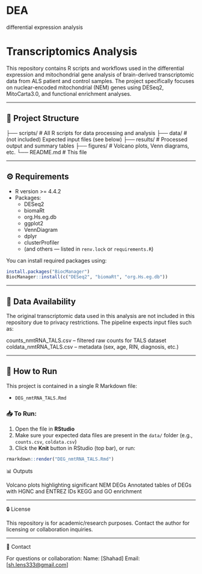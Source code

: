 # DEA
differential expression analysis
# Transcriptomics Analysis

This repository contains R scripts and workflows used in the differential expression and mitochondrial gene analysis of brain-derived transcriptomic data from ALS patient and control samples. The project specifically focuses on nuclear-encoded mitochondrial (NEM) genes using DESeq2, MitoCarta3.0, and functional enrichment analyses.

---

## 📁 Project Structure

├── scripts/ # All R scripts for data processing and analysis
├── data/ # (not included) Expected input files (see below)
├── results/ # Processed output and summary tables
├── figures/ # Volcano plots, Venn diagrams, etc.
└── README.md # This file

---

## ⚙️ Requirements

- R version >= 4.4.2
- Packages:
  - DESeq2
  - biomaRt
  - org.Hs.eg.db
  - ggplot2
  - VennDiagram
  - dplyr
  - clusterProfiler
  - (and others — listed in `renv.lock` or `requirements.R`)

You can install required packages using:

```r
install.packages("BiocManager")
BiocManager::install(c("DESeq2", "biomaRt", "org.Hs.eg.db"))
```
---

## 📂 Data Availability

The original transcriptomic data used in this analysis are not included in this repository due to privacy restrictions. The pipeline expects input files such as:

counts_nmtRNA_TALS.csv – filtered raw counts for TALS dataset
coldata_nmtRNA_TALS.csv – metadata (sex, age, RIN, diagnosis, etc.)

---

## 🚀 How to Run

This project is contained in a single R Markdown file:

- `DEG_nmtRNA_TALS.Rmd`

### 📥 To Run:

1. Open the file in **RStudio**
2. Make sure your expected data files are present in the `data/` folder (e.g., `counts.csv`, `coldata.csv`)
3. Click the **Knit** button in RStudio (top bar), or run:

```r
rmarkdown::render("DEG_nmtRNA_TALS.Rmd")
```

📊 Outputs

Volcano plots highlighting significant NEM DEGs
Annotated tables of DEGs with HGNC and ENTREZ IDs
KEGG and GO enrichment 

---

🔒 License

This repository is for academic/research purposes. Contact the author for licensing or collaboration inquiries.

---

📧 Contact

For questions or collaboration:
Name: [Shahad]
Email: [sh.lens333@gmail.com]



